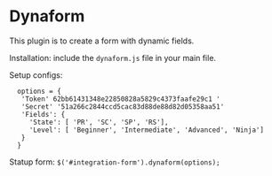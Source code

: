 # Dynaform

This plugin is to create a form with dynamic fields.

Installation: include the `dynaform.js` file in your main file.

Setup configs:
```
  options = {
   'Token' 62bb61431348e22850828a5829c4373faafe29c1 '
   'Secret' '51a266c2844ccd5cac83d88de88d82d05358aa51'
   'Fields': {
     'State': [ 'PR', 'SC', 'SP', 'RS'],
     'Level': [ 'Beginner', 'Intermediate', 'Advanced', 'Ninja']
   }
  }
```

Statup form: `$('#integration-form').dynaform(options);`
